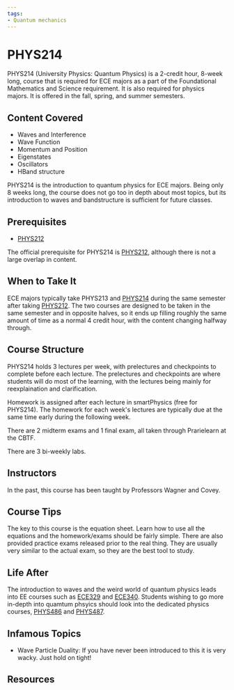```yaml
---
tags:
- Quantum mechanics
---
```

# PHYS214

PHYS214 (University Physics: Quantum Physics) is a 2-credit hour, 8-week long, course that is required for ECE majors as a part of the Foundational Mathematics and Science requirement. It is also required for physics majors. It is offered in the fall, spring, and summer semesters.

## Content Covered

- Waves and Interference
- Wave Function
- Momentum and Position
- Eigenstates
- Oscillators
- HBand structure
  
PHYS214 is the introduction to quantum physics for ECE majors. Being only 8 weeks long, the course does not go too in depth about most topics, but its introduction to waves and bandstructure is sufficient for future classes.

## Prerequisites

- [PHYS212](PHYS212.md)

The official prerequisite for PHYS214 is [PHYS212](PHYS212.md), although there is not a large overlap in content.

## When to Take It

ECE majors typically take PHYS213 and [PHYS214](PHYS214.md) during the same semester after taking [PHYS212](PHYS212.md). The two courses are designed to be taken in the same semester and in opposite halves, so it ends up filling roughly the same amount of time as a normal 4 credit hour, with the content changing halfway through.

## Course Structure

PHYS214 holds 3 lectures per week, with prelectures and checkpoints to complete before each lecture. The prelectures and checkpoints are where students will do most of the learning, with the lectures being mainly for reexplaination and clarification. 

Homework is assigned after each lecture in smartPhysics (free for PHYS214). The homework for each week's lectures are typically due at the same time early during the following week.

There are 2 midterm exams and 1 final exam, all taken through Prarielearn at the CBTF. 

There are 3 bi-weekly labs.

## Instructors

In the past, this course has been taught by Professors Wagner and Covey.

## Course Tips

The key to this course is the equation sheet. Learn how to use all the equations and the homework/exams should be fairly simple. There are also provided practice exams released prior to the real thing. They are usually very similar to the actual exam, so they are the best tool to study.

## Life After

The introduction to waves and the weird world of quantum physics leads into EE courses such as [ECE329](../ECE%20Course%20Offerings/ECE329.md) and [ECE340](../ECE%20Course%20Offerings/ECE340.md). Students wishing to go more in-depth into quamtum phsyics should look into the dedicated physics courses, [PHYS486](PHYS486.md) and [PHYS487](PHYS487.md).

## Infamous Topics

- Wave Particle Duality: If you have never been introduced to this it is very wacky. Just hold on tight!

## Resources